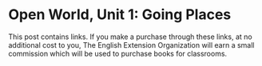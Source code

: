 # Open World, Unit 1: Going Places

This post contains links. If you make a purchase through these links, at no additional cost to you, The English Extension Organization will earn a small commission which will be used to purchase books for classrooms.


<!--stackedit_data:
eyJoaXN0b3J5IjpbLTkyNzM5MTc1MSwtMTQwMTc1NjM0XX0=
-->